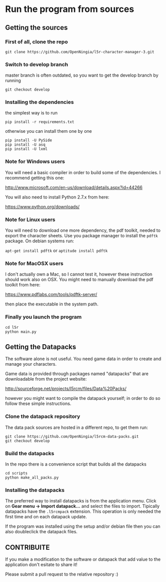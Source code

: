 # Run the program from sources

## Getting the sources

### First of all, clone the repo

`git clone https://github.com/OpenNingia/l5r-character-manager-3.git`

### Switch to develop branch
master branch is often outdated, so you want to get the develop branch by running

`git checkout develop`

### Installing the dependencies
the simplest way is to run

`pip install -r requirements.txt`

otherwise you can install them one by one

```language-bash
pip install -U PySide
pip install -U asq
pip install -U lxml
```

### Note for Windows users
You will need a basic compiler in order to build some of the dependencies. I recommend getting this one:

http://www.microsoft.com/en-us/download/details.aspx?id=44266

You will also need to install Python 2.7.x from here:

https://www.python.org/downloads/

### Note for Linux users
You will need to download one more dependency, the pdf toolkit, needed to export the character sheets.
Use you package manager to install the `pdftk` package. On debian systems run:

`apt-get install pdftk` or `aptitude install pdftk`

### Note for MacOSX users
I don't actually own a Mac, so I cannot test it, however these instruction should work also on OSX.
You might need to manually download the pdf toolkit from here:

https://www.pdflabs.com/tools/pdftk-server/

then place the executable in the system path.

### Finally you launch the program

```
cd l5r
python main.py
```

## Getting the Datapacks
The software alone is not useful. You need game data in order to create and
manage your characters.

Game data is provided through packages named "datapacks" that are downloadable
from the project website:

http://sourceforge.net/projects/l5rcm/files/Data%20Packs/

however you might want to compile the datapack yourself; in order to do so follow these simple instructions.

### Clone the datapack repository
The data pack sources are hosted in a different repo, to get them run:

```
git clone https://github.com/OpenNingia/l5rcm-data-packs.git
git checkout develop
```

### Build the datapacks
In the repo there is a convenience script that builds all the datapacks

```
cd scripts
python make_all_packs.py
```

### Installing the datapacks
The preferred way to install datapacks is from the application menu.
Click on **Gear menu -> Import datapack...** and select the files to import.
Tipically datapacks have the `.l5rcmpack` extension.
This operation is only needed the first time and on each datapack update.

If the program was installed using the setup and/or debian file then you can also doubleclick the datapack files.

## CONTRIBUITE

If you make a modification to the software or datapack that add value to the application
don't esitate to share it!

Please submit a pull request to the relative repository :)
